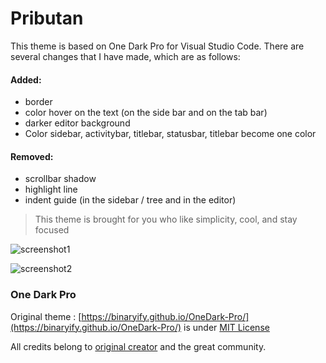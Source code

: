 # Pributan

This theme is based on One Dark Pro for Visual Studio Code. There are several changes that I have made, which are as follows:

#### Added:
* border
* color hover on the text (on the side bar and on the tab bar)
* darker editor background
* Color sidebar, activitybar, titlebar, statusbar, titlebar become one color

#### Removed:
* scrollbar shadow
* highlight line
* indent guide (in the sidebar / tree and in the editor)

> This theme is brought for you who like simplicity, cool, and stay focused

![screenshot1](https://raw.githubusercontent.com/pributan/Pributan/master/image/screenshot-min.png)

![screenshot2](https://raw.githubusercontent.com/pributan/Pributan/master/image/screenshot.png)

### One Dark Pro
Original theme : [https://binaryify.github.io/OneDark-Pro/](https://binaryify.github.io/OneDark-Pro/) is under [MIT License](https://github.com/Binaryify/OneDark-Pro/blob/master/LICENSE.txt)

All credits belong to [original creator](https://github.com/Binaryify) and the great community.
